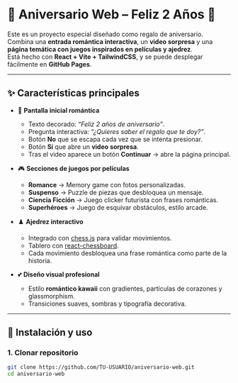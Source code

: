 # 💖 Aniversario Web – Feliz 2 Años 💖

Este es un proyecto especial diseñado como regalo de aniversario.  
Combina una **entrada romántica interactiva**, un **video sorpresa** y una **página temática con juegos inspirados en películas y ajedrez**.  
Está hecho con **React + Vite + TailwindCSS**, y se puede desplegar fácilmente en **GitHub Pages**.  

---

## ✨ Características principales

- 🌸 **Pantalla inicial romántica**  
  - Texto decorado: *“Feliz 2 años de aniversario”*.  
  - Pregunta interactiva: *“¿Quieres saber el regalo que te doy?”*.  
  - Botón **No** que se escapa cada vez que se intenta presionar.  
  - Botón **Sí** que abre un **video sorpresa**.  
  - Tras el video aparece un botón **Continuar** → abre la página principal.  

- 🎮 **Secciones de juegos por películas**  
  - **Romance** → Memory game con fotos personalizadas.  
  - **Suspenso** → Puzzle de piezas que desbloquea un mensaje.  
  - **Ciencia Ficción** → Juego clicker futurista con frases románticas.  
  - **Superhéroes** → Juego de esquivar obstáculos, estilo arcade.  

- ♟️ **Ajedrez interactivo**  
  - Integrado con [chess.js](https://github.com/jhlywa/chess.js) para validar movimientos.  
  - Tablero con [react-chessboard](https://github.com/Clariity/react-chessboard).  
  - Cada movimiento desbloquea una frase romántica como parte de la historia.  

- 💕 **Diseño visual profesional**  
  - Estilo **romántico kawaii** con gradientes, partículas de corazones y glassmorphism.  
  - Transiciones suaves, sombras y tipografía decorativa.  

---

## 🚀 Instalación y uso

### 1. Clonar repositorio
```bash
git clone https://github.com/TU-USUARIO/aniversario-web.git
cd aniversario-web
